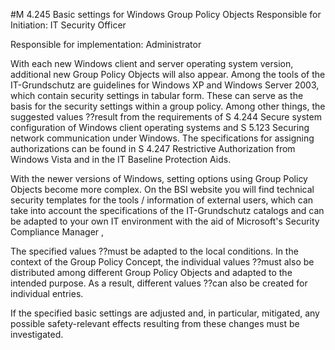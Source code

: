 #M 4.245 Basic settings for Windows Group Policy Objects
Responsible for Initiation: IT Security Officer

Responsible for implementation: Administrator

With each new Windows client and server operating system version, additional new Group Policy Objects will also appear. Among the tools of the IT-Grundschutz are guidelines for Windows XP and Windows Server 2003, which contain security settings in tabular form. These can serve as the basis for the security settings within a group policy. Among other things, the suggested values ??result from the requirements of S 4.244 Secure system configuration of Windows client operating systems and S 5.123 Securing network communication under Windows. The specifications for assigning authorizations can be found in S 4.247 Restrictive Authorization from Windows Vista and in the IT Baseline Protection Aids.

With the newer versions of Windows, setting options using Group Policy Objects become more complex. On the BSI website you will find technical security templates for the tools / information of external users, which can take into account the specifications of the IT-Grundschutz catalogs and can be adapted to your own IT environment with the aid of Microsoft's Security Compliance Manager ,

The specified values ??must be adapted to the local conditions. In the context of the Group Policy Concept, the individual values ??must also be distributed among different Group Policy Objects and adapted to the intended purpose. As a result, different values ??can also be created for individual entries.

If the specified basic settings are adjusted and, in particular, mitigated, any possible safety-relevant effects resulting from these changes must be investigated.



